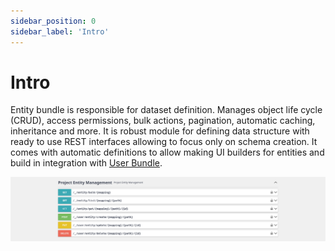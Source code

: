```yaml
---
sidebar_position: 0
sidebar_label: 'Intro'
---
```


# Intro

Entity bundle is responsible for dataset definition. Manages object life cycle (CRUD), access permissions, bulk actions,
pagination, automatic caching, inheritance and more. It is robust module for defining
data structure with ready to use REST interfaces allowing to focus only on schema creation. It comes with automatic
definitions to allow making UI builders for entities and build in integration with
[User Bundle](/docs/dullahan/user/README.md).

![User Bundle API](./img/entity_endpoints.png)